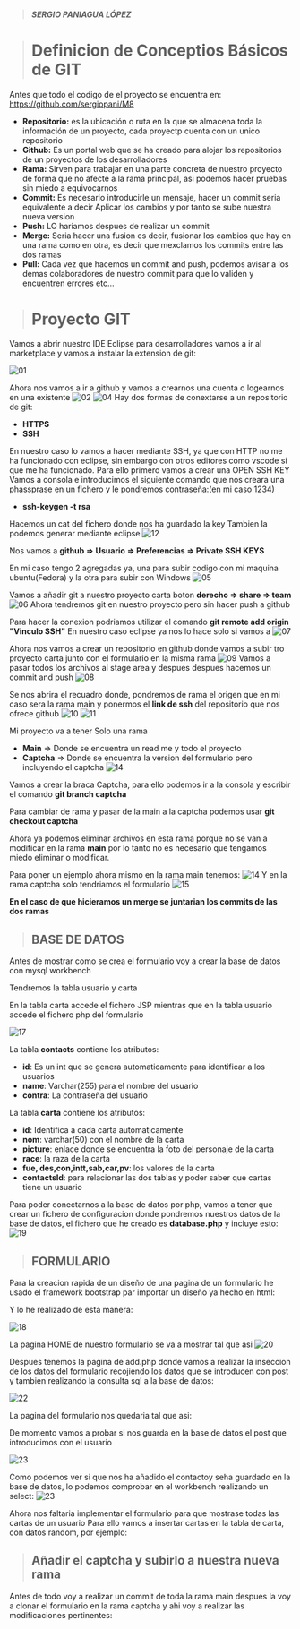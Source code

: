 > ##### SERGIO PANIAGUA LÓPEZ

> # Definicion de Conceptios Básicos de GIT
Antes que todo el codigo de el proyecto se encuentra en: https://github.com/sergiopani/M8
+ **Repositorio:** es la ubicación o ruta en la que se almacena toda la información de un proyecto, cada proyectp cuenta con un unico repositorio
+ **Github:** Es un portal web que se ha creado para alojar los repositorios de un proyectos de los desarrolladores
+ **Rama:** Sirven para trabajar en una parte concreta de nuestro proyecto de forma que no afecte a la rama principal, asi podemos hacer pruebas sin miedo a equivocarnos
+ **Commit:** Es necesario introducirle un mensaje, hacer un commit seria equivalente a decir Aplicar los cambios y por tanto se sube nuestra nueva version
+ **Push:** LO hariamos despues de realizar un commit
+ **Merge:** Seria hacer una fusion es decir, fusionar los cambios que hay en una rama como en otra, es decir que mexclamos los commits entre las dos ramas
+ **Pull:** Cada vez que hacemos un commit and push, podemos avisar a los demas colaboradores de nuestro commit para que lo validen y encuentren errores etc...

> # Proyecto GIT
Vamos a abrir nuestro IDE Eclipse para desarrolladores vamos a ir al marketplace y vamos a instalar la extension de git: 

![01](Images/cap01.png)

Ahora nos vamos a ir a github y vamos a crearnos una cuenta o logearnos en una existente
![02](Images/cap02.png)
![04](Images/cap04.png)
Hay dos formas de conextarse a un repositorio de git:
+ **HTTPS**
+ **SSH**

En nuestro caso lo vamos a hacer mediante SSH, ya que con HTTP no me ha funcionado con eclipse, sin embargo con otros editores como vscode si que me ha funcionado.
Para ello primero vamos a crear una OPEN SSH KEY
Vamos a consola e introducimos el siguiente comando que nos creara una phassprase en un fichero y le pondremos contraseña:(en mi caso 1234)

+ **ssh-keygen -t rsa**

Hacemos un cat del fichero donde nos ha guardado la key 
Tambien la podemos generar mediante eclipse
![12](Images/cap12.png)

Nos vamos a **github => Usuario => Preferencias => Private SSH KEYS**

En mi caso tengo 2 agregadas ya, una para subir codigo con mi maquina ubuntu(Fedora) y la otra para subir con Windows
![05](Images/cap05.png)

Vamos a añadir git a nuestro proyecto carta boton **derecho => share => team**
![06](Images/cap06.png)
Ahora tendremos git en nuestro proyecto pero sin hacer push a github

Para hacer la conexion podriamos utilizar el comando **git remote add origin "Vinculo SSH"**
En nuestro caso eclipse ya nos lo hace solo si vamos a 
![07](Images/cap07.png)

Ahora nos vamos a crear un repositorio en github donde vamos a subir tro proyecto carta junto con el formulario en la misma rama
![09](Images/cap09.png)
Vamos a pasar todos los archivos al stage area y despues despues hacemos un commit and push
![08](Images/cap08.png)

Se nos abrira el recuadro donde, pondremos de rama el origen que en mi caso sera la rama main
y ponermos el **link de ssh** del repositorio que nos ofrece github
![10](Images/cap10.png)
![11](Images/cap11.png)

 


Mi proyecto va a tener Solo una rama
+ **Main** => Donde se encuentra un read me y todo el proyecto
+ **Captcha** => Donde se encuentra la version del formulario pero incluyendo el captcha
![14](Images/cap14.png)

Vamos a crear la braca Captcha, para ello podemos ir a la consola y escribir el comando **git branch captcha** 

Para cambiar de rama y pasar de la main a la captcha podemos usar 
**git checkout captcha**

Ahora ya podemos eliminar archivos en esta rama porque no se van a modificar en la rama **main** por lo tanto no es necesario que tengamos miedo eliminar o modificar.

Para poner un ejemplo ahora mismo en la rama main tenemos:
![14](Images/cap14.png)
Y en la rama captcha solo tendriamos el formulario
![15](Images/cap15.png)

**En el caso de que hicieramos un merge se juntarian los commits de las dos ramas**


> ## BASE DE DATOS

Antes de mostrar como se crea el formulario voy a crear la base de datos con mysql workbench

Tendremos la tabla usuario y carta

En la tabla carta accede el fichero JSP mientras que en la tabla usuario accede el fichero php del formulario


![17](Images/cap17.png)

La tabla **contacts** contiene los atributos:
+ **id**: Es un int que se genera automaticamente para identificar a los usuarios
+ **name**: Varchar(255) para el nombre del usuario
+ **contra**: La contraseña del usuario

La tabla **carta** contiene los atributos:
+ **id**: Identifica a cada carta automaticamente
+ **nom**: varchar(50) con el nombre de la carta
+ **picture**: enlace donde se encuentra la foto del personaje de la carta
+ **race**: la raza de la carta
+ **fue, des,con,intt,sab,car,pv**: los valores de la carta
+ **contactsId**: para relacionar las dos tablas y poder saber que cartas tiene un usuario

Para poder conectarnos a la base de datos por php, vamos a tener que crear un fichero de configuracion donde pondremos nuestros datos de la base de datos, el fichero que he creado es **database.php** y incluye esto:
![19](Images/cap19.png)

> ## FORMULARIO
Para la creacion rapida de un diseño de una pagina de un formulario he usado el framework bootstrap par importar un diseño ya hecho en html:

Y lo he realizado de esta manera:

![18](Images/cap18.png)

La pagina HOME de nuestro formulario se va a mostrar tal que asi
![20](Images/cap20.png)

Despues tenemos la pagina de add.php donde vamos a realizar la inseccion de los datos del formulario recojiendo los datos que se introducen con post
y tambien realizando la consulta sql a la base de datos:

![22](Images/cap22.png)

La pagina del formulario nos quedaria tal que asi:

De momento vamos a probar si nos guarda en la base de datos el post que introducimos con el usuario

![23](Images/cap23.png)

Como podemos ver si que nos ha añadido el contactoy seha guardado en la base de datos, lo podemos comprobar en el workbench realizando un select:
![23](Images/cap24.png)

Ahora nos faltaria implementar el formulario para que mostrase todas las cartas de un usuario
Para ello vamos a insertar cartas en la tabla de carta, con datos random, por ejemplo:

> ## Añadir el captcha y subirlo a nuestra nueva rama
Antes de todo voy a realizar un commit de toda la rama main despues la voy a clonar el formulario en la rama captcha y ahi voy a realizar las modificaciones pertinentes:

